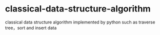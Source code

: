 # classical-data-structure-algorithm
classical data structure algorithm implemented by python such as traverse tree，sort and insert data
